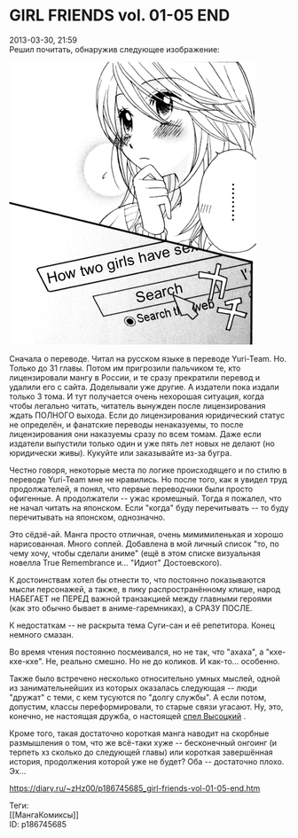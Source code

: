 GIRL FRIENDS vol. 01-05 END
============================

   
 2013-03-30, 21:59   
  Решил почитать, обнаружив следующее изображение:   
   
  ![](pics/7f1fb6e0cea4.png)    
   
 Сначала о переводе. Читал на русском языке в переводе Yuri-Team. Но. Только до 31 главы. Потом им пригрозили пальчиком те, кто лицензировали мангу в России, и те сразу прекратили перевод и удалили его с сайта. Доделывали уже другие. А издатели пока издали только 3 тома. И тут получается очень нехорошая ситуация, когда чтобы легально читать, читатель вынужден после лицензирования ждать ПОЛНОГО выхода. Если до лицензирования юридический статус не определён, и фанатские переводы ненаказуемы, то после лицензирования они наказуемы сразу по всем томам. Даже если издатели выпустили только один и уже пять лет новых не делают (но юридически живы). Кукуйте или заказывайте из-за бугра.   
   
 Честно говоря, некоторые места по логике происходящего и по стилю в переводе Yuri-Team мне не нравились. Но после того, как я увидел труд продолжателей, я понял, что первые переводчики были просто офигенные. А продолжатели -- ужас кромешный. Тогда я пожалел, что не начал читать на японском. Если "когда" буду перечитывать -- то буду перечитывать на японском, однозначно.   
   
 Это сёдзё-ай. Манга просто отличная, очень мимимиленькая и хорошо нарисованная. Много соплей. Добавлена в мой личный список "то, по чему хочу, чтобы сделали аниме" (ещё в этом списке визуальная новелла True Remembrance и... "Идиот" Достоевского).   
   
 К достоинствам хотел бы отнести то, что постоянно показываются мысли персонажей, а также, в пику распространённому клише, народ НАБЕГАЕТ не ПЕРЕД важной транзакцией между главными героями (как это обычно бывает в аниме-гаремниках), а СРАЗУ ПОСЛЕ.   
   
 К недостаткам -- не раскрыта тема Суги-сан и её репетитора. Конец немного смазан.   
   
 Во время чтения постоянно посмеивался, но не так, что "ахаха", а "кхе-кхе-кхе". Не, реально смешно. Но не до коликов. И как-то... особенно.   
   
 Также было встречено несколько относительно умных мыслей, одной из занимательнейших из которых оказалась следующая -- люди "дружат" с теми, с кем тусуются по "долгу службы". А если потом, допустим, классы переформировали, то старые связи угасают. Ну, это, конечно, не настоящая дружба, о настоящей  [спел Высоцкий](https://www.youtube.com/watch?v=N2xO_FWR1z8)  .   
   
 Кроме того, такая достаточно короткая манга наводит на скорбные размышления о том, что же всё-таки хуже -- бесконечный онгоинг (и терпеть хз сколько до следующей главы) или короткая завершённая история, продолжения которой уже не будет? Оба -- достаточно плохо. Эх...   
    
 <https://diary.ru/~zHz00/p186745685_girl-friends-vol-01-05-end.htm>   
   
 Теги:   
 [[МангаКомиксы]]   
 ID: p186745685